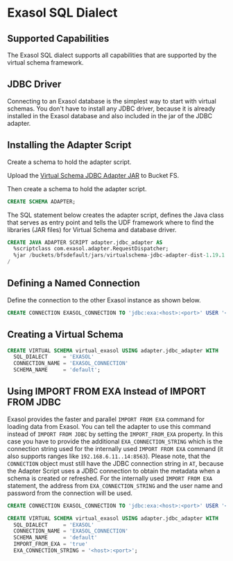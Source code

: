 # Exasol SQL Dialect

## Supported Capabilities

The Exasol SQL dialect supports all capabilities that are supported by the virtual schema framework.

## JDBC Driver

Connecting to an Exasol database is the simplest way to start with virtual schemas.
You don't have to install any JDBC driver, because it is already installed in the Exasol database and also included in the jar of the JDBC adapter.

## Installing the Adapter Script

Create a schema to hold the adapter script.

Upload the [Virtual Schema JDBC Adapter JAR](https://github.com/exasol/virtual-schemas/releases/download/1.19.0/virtualschema-jdbc-adapter-dist-1.19.0.jar) to Bucket FS.

Then create a schema to hold the adapter script.

```sql
CREATE SCHEMA ADAPTER;
```

The SQL statement below creates the adapter script, defines the Java class that serves as entry point and tells the UDF framework where to find the libraries (JAR files) for Virtual Schema and database driver.

```sql
CREATE JAVA ADAPTER SCRIPT adapter.jdbc_adapter AS
  %scriptclass com.exasol.adapter.RequestDispatcher;
  %jar /buckets/bfsdefault/jars/virtualschema-jdbc-adapter-dist-1.19.1.jar;
/
```

## Defining a Named Connection

Define the connection to the other Exasol instance as shown below.

```sql
CREATE CONNECTION EXASOL_CONNECTION TO 'jdbc:exa:<host>:<port>' USER '<user>' IDENTIFIED BY '<password>';
```

## Creating a Virtual Schema

```sql
CREATE VIRTUAL SCHEMA virtual_exasol USING adapter.jdbc_adapter WITH
  SQL_DIALECT     = 'EXASOL'
  CONNECTION_NAME = 'EXASOL_CONNECTION'
  SCHEMA_NAME     = 'default';
```

## Using IMPORT FROM EXA Instead of IMPORT FROM JDBC

Exasol provides the faster and parallel `IMPORT FROM EXA` command for loading data from Exasol. You can tell the adapter to use this command instead of `IMPORT FROM JDBC` by setting the `IMPORT_FROM_EXA` property. In this case you have to provide the additional `EXA_CONNECTION_STRING` which is the connection string used for the internally used `IMPORT FROM EXA` command (it also supports ranges like `192.168.6.11..14:8563`). Please note, that the `CONNECTION` object must still have the JDBC connection string in `AT`, because the Adapter Script uses a JDBC connection to obtain the metadata when a schema is created or refreshed. For the internally used `IMPORT FROM EXA` statement, the address from `EXA_CONNECTION_STRING` and the user name and password from the connection will be used.

```sql
CREATE CONNECTION EXASOL_CONNECTION TO 'jdbc:exa:<host>:<port>' USER '<user>' IDENTIFIED BY '<password>';

CREATE VIRTUAL SCHEMA virtual_exasol USING adapter.jdbc_adapter WITH
  SQL_DIALECT     = 'EXASOL'
  CONNECTION_NAME = 'EXASOL_CONNECTION'
  SCHEMA_NAME     = 'default'
  IMPORT_FROM_EXA = 'true'
  EXA_CONNECTION_STRING = '<host>:<port>';
```